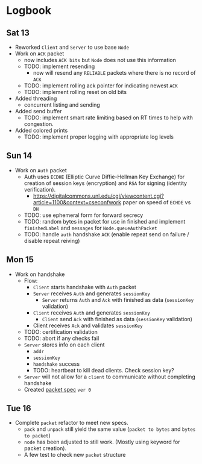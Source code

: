 # Logbook

## Sat 13

- Reworked `Client` and `Server` to use base `Node`
- Work on `ACK` packet
    - now includes `ACK bits` but `Node` does not use this information
    - TODO: implement resending
        - now will resend any `RELIABLE` packets where there is no record of `ACK`
    - TODO: implement rolling ack pointer for indicating newest `ACK`
    - TODO: implement rolling reset on old bits
- Added threading
    - concurrent listing and sending
- Added send buffer
    - TODO: implement smart rate limiting based on RT times to help with congestion.
- Added colored prints
    - TODO: implement proper logging with appropriate log levels

## Sun 14

- Work on `Auth` packet
    - Auth uses `ECDHE` (Elliptic Curve Diffie-Hellman Key Exchange) for creation of session keys (encryption) and `RSA` for signing (identity verification).
        - <https://digitalcommons.unl.edu/cgi/viewcontent.cgi?article=1100&context=cseconfwork> paper on speed of `ECHDE` vs `DH`
    - TODO: use ephemeral form for forward secrecy
    - TODO: random bytes in packet for use in finished and implement `finishedLabel` and `messages` for `Node.queueAuthPacket`
    - TODO: handle `auth` handshake `ACK` (enable repeat send on failure / disable repeat reiving)

## Mon 15

- Work on handshake
    - Flow:
        - `Client` starts handshake with `Auth` packet
        - `Server` receives `Auth` and generates `sessionKey`
            - `Server` returns `Auth` and `Ack` with finished as data (`sessionKey` validation)
        - `Client` receives `Auth` and generates `sessionKey`
            - `Client` send `Ack` with finished as data (`sessionKey` validation)
        - Client receives `Ack` and validates `sessionKey`
    - TODO: certification validation
    - TODO: abort if any checks fail
    - `Server` stores info on each client
        - `addr`
        - `sessionKey`
        - `handshake` success
        - TODO: heartbeat to kill dead clients. Check session key?
    - `Server` will not allow for a `client` to communicate without completing handshake
    - Created [packet spec](packet_spec.pdf) `ver 0`

## Tue 16

- Complete `packet` refactor to meet new specs.
    - `pack` and `unpack` still yield the same value (`packet to bytes` and `bytes to packet`)
    - `node` has been adjusted to still work. (Mostly using keyword for packet creation).
    - A few test to check new `packet` structure